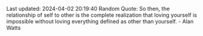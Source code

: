 Last updated: 2024-04-02 20:19:40
Random Quote: So then, the relationship of self to other is the complete realization that loving yourself is impossible without loving everything defined as other than yourself. - Alan Watts